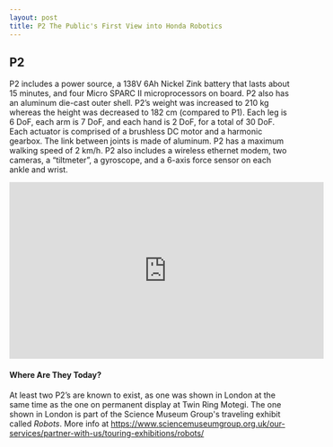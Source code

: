 ```yaml
---
layout: post
title: P2 The Public's First View into Honda Robotics 
---
```


## P2
  P2 includes a power source, a 138V 6Ah Nickel Zink battery that lasts about 15 minutes, and four Micro SPARC II microprocessors on board. P2 also has an aluminum die-cast outer shell. P2’s weight was increased to 210 kg whereas the height was decreased to 182 cm (compared to P1). Each leg is 6 DoF, each arm is 7 DoF, and each hand is 2 DoF, for a total of 30 DoF. Each actuator is comprised of a brushless DC motor and a harmonic gearbox. The link between joints is made of aluminum. P2 has a maximum walking speed of 2 km/h. P2 also includes a wireless ethernet modem, two cameras, a “tiltmeter”, a gyroscope, and a 6-axis force sensor on each ankle and wrist.

<iframe width="560" height="315" src="https://www.youtube.com/embed/FEXSqsW6rMM" title="YouTube video player" frameborder="0" allow="accelerometer; autoplay; clipboard-write; encrypted-media; gyroscope; picture-in-picture" allowfullscreen></iframe>

#### Where Are They Today?
  At least two P2’s are known to exist, as one was shown in London at the same time as the one on permanent display at Twin Ring Motegi. The one shown in London is part of the Science Museum Group's traveling exhibit called _Robots_. More info at <https://www.sciencemuseumgroup.org.uk/our-services/partner-with-us/touring-exhibitions/robots/>



